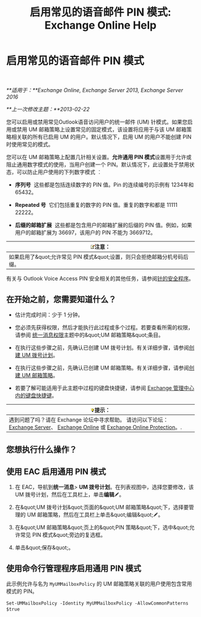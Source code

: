 ﻿---
title: '启用常见的语音邮件 PIN 模式: Exchange Online Help'
TOCTitle: 启用常见的语音邮件 PIN 模式
ms:assetid: 9940a8c2-f576-4089-ab96-8b318ad3da0f
ms:mtpsurl: https://technet.microsoft.com/zh-cn/library/JJ673546(v=EXCHG.150)
ms:contentKeyID: 50556620
ms.date: 05/23/2018
mtps_version: v=EXCHG.150
ms.translationtype: MT
---

# 启用常见的语音邮件 PIN 模式

 

_**适用于：**Exchange Online, Exchange Server 2013, Exchange Server 2016_

_**上一次修改主题：**2013-02-22_

您可以启用或禁用常见Outlook语音访问用户的统一邮件 (UM) 针模式。如果您启用或禁用 UM 邮箱策略上设置常见的固定模式，该设置将应用于与该 UM 邮箱策略相关联的所有已启用 UM 的用户。默认情况下，启用 UM 的用户不能创建 PIN 时使用常见的模式。

您可以在 UM 邮箱策略上配置几针相关设置。**允许通用 PIN 模式**设置用于允许或阻止通用数字模式的使用，当用户创建一个 PIN。默认情况下，此设置处于禁用状态，可以防止用户使用的下列数字模式 ︰

  - **序列号**  这些都是包括连续数字的 PIN 值。Pin 的连续编号的示例有 1234年和 65432。

  - **Repeated 号**  它们包括重复的数字的 PIN 值。重复的数字和都是 11111 22222。

  - **后缀的邮箱扩展**  这些都是包含用户的邮箱扩展的后缀的 PIN 值。例如，如果用户的邮箱扩展为 36697，该用户的 PIN 不能为 3669712。

<table>
<thead>
<tr class="header">
<th><img src="images/Bb124558.note(EXCHG.150).gif" title="注意" alt="注意" />注意：</th>
</tr>
</thead>
<tbody>
<tr class="odd">
<td>如果启用了&amp;quot;允许常见 PIN 模式&amp;quot;设置，则只会拒绝邮箱分机号码后缀。</td>
</tr>
</tbody>
</table>


有关与 Outlook Voice Access PIN 安全相关的其他任务，请参阅[针的安全程序](pin-security-procedures-exchange-2013-help.md)。

## 在开始之前，您需要知道什么？

  - 估计完成时间：少于 1 分钟。

  - 您必须先获得权限，然后才能执行此过程或多个过程。若要查看所需的权限，请参阅 [统一消息权限](unified-messaging-permissions-exchange-2013-help.md)主题中的\&quot;UM 邮箱策略\&quot;条目。

  - 在执行这些步骤之前，先确认已创建 UM 拨号计划。有关详细步骤，请参阅[创建 UM 拨号计划](create-a-um-dial-plan-exchange-2013-help.md)。

  - 在执行这些步骤之前，先确认已创建 UM 邮箱策略。有关详细步骤，请参阅[创建 UM 邮箱策略](create-a-um-mailbox-policy-exchange-2013-help.md)。

  - 若要了解可能适用于此主题中过程的键盘快捷键，请参阅 [Exchange 管理中心内的键盘快捷键](keyboard-shortcuts-in-the-exchange-admin-center-exchange-online-protection-help.md)。

<table>
<thead>
<tr class="header">
<th><img src="images/Bb124558.tip(EXCHG.150).gif" title="提示" alt="提示" />提示：</th>
</tr>
</thead>
<tbody>
<tr class="odd">
<td>遇到问题了吗？请在 Exchange 论坛中寻求帮助。 请访问以下论坛：<a href="https://go.microsoft.com/fwlink/p/?linkid=60612">Exchange Server</a>、 <a href="https://go.microsoft.com/fwlink/p/?linkid=267542">Exchange Online</a> 或 <a href="https://go.microsoft.com/fwlink/p/?linkid=285351">Exchange Online Protection</a>。.</td>
</tr>
</tbody>
</table>


## 您想执行什么操作？

## 使用 EAC 启用通用 PIN 模式

1.  在 EAC，导航到**统一消息**\> **UM 拨号计划**。在列表视图中，选择您要修改，该 UM 拨号计划，然后在工具栏上，单击**编辑**![编辑图标](images/Bb124582.6f53ccb2-1f13-4c02-bea0-30690e6ea71d(EXCHG.150).gif "编辑图标")。

2.  在\&quot;UM 拨号计划\&quot;页面的\&quot;UM 邮箱策略\&quot;下，选择要管理的 UM 邮箱策略，然后在工具栏上单击\&quot;编辑\&quot;![编辑图标](images/Bb124582.6f53ccb2-1f13-4c02-bea0-30690e6ea71d(EXCHG.150).gif "编辑图标")。

3.  在\&quot;UM 邮箱策略\&quot;页上的\&quot;PIN 策略\&quot;下，选中\&quot;允许常见 PIN 模式\&quot;旁边的复选框。

4.  单击\&quot;保存\&quot;。

## 使用命令行管理程序启用通用 PIN 模式

此示例允许与名为 `MyUMMailboxPolicy` 的 UM 邮箱策略关联的用户使用包含常用模式的 PIN。

    Set-UMMailboxPolicy -Identity MyUMMailboxPolicy -AllowCommonPatterns $true

